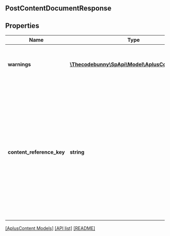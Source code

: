 ## PostContentDocumentResponse

## Properties

Name | Type | Description | Notes
------------ | ------------- | ------------- | -------------
**warnings** | [**\Thecodebunny\SpApi\Model\AplusContent\Error[]**](Error.md) | A set of messages to the user, such as warnings or comments. | [optional]
**content_reference_key** | **string** | A unique reference key for the A+ Content document. A content reference key cannot form a permalink and may change in the future. A content reference key is not guaranteed to match any A+ content identifier. |

[[AplusContent Models]](../) [[API list]](../../Api) [[README]](../../../README.md)
